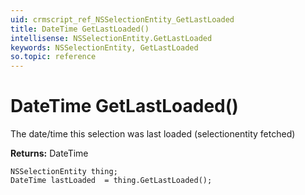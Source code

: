 ```yaml
---
uid: crmscript_ref_NSSelectionEntity_GetLastLoaded
title: DateTime GetLastLoaded()
intellisense: NSSelectionEntity.GetLastLoaded
keywords: NSSelectionEntity, GetLastLoaded
so.topic: reference
---
```


# DateTime GetLastLoaded()

The date/time this selection was last loaded (selectionentity fetched)

**Returns:** DateTime

```crmscript
NSSelectionEntity thing;
DateTime lastLoaded  = thing.GetLastLoaded();
```


